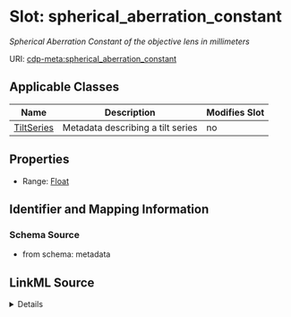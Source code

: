 

# Slot: spherical_aberration_constant


_Spherical Aberration Constant of the objective lens in millimeters_



URI: [cdp-meta:spherical_aberration_constant](metadataspherical_aberration_constant)



<!-- no inheritance hierarchy -->





## Applicable Classes

| Name | Description | Modifies Slot |
| --- | --- | --- |
| [TiltSeries](TiltSeries.md) | Metadata describing a tilt series |  no  |







## Properties

* Range: [Float](Float.md)





## Identifier and Mapping Information







### Schema Source


* from schema: metadata




## LinkML Source

<details>
```yaml
name: spherical_aberration_constant
description: Spherical Aberration Constant of the objective lens in millimeters
from_schema: metadata
exact_mappings:
- cdp-common:tiltseries_spherical_aberration_constant
rank: 1000
alias: spherical_aberration_constant
owner: TiltSeries
domain_of:
- TiltSeries
range: float
inlined: true
inlined_as_list: true

```
</details>